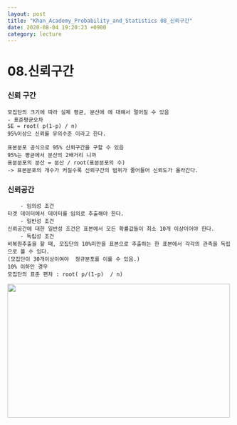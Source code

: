 ```yaml
---
layout: post
title: "Khan_Academy_Probability_and_Statistics 08_신뢰구간"
date: 2020-08-04 19:20:23 +0900
category: lecture
---
```


# 08.신뢰구간

### 신뢰 구간

```
모집단의 크기에 따라 실제 평균, 분산에 에 대해서 멀어질 수 있음 
- 표준평균오차 
SE = root( p(1-p) / n)
95%이상으 신뢰를 유의수준 이라고 한다.

표본분포 공식으로 95% 신뢰구간을 구할 수 있음 
95%는 평균에서 분산의 2배거리 니까 
표분분포의 분산 = 분산 / root(표분분포의 수)
-> 표본분포의 개수가 커질수록 신뢰구간의 범위가 줄어들어 신뢰도가 올라간다.
```

### 신뢰공간

```
    - 임의성 조건
타겟 데이터에서 데이터를 임의로 추출해야 한다.
    - 일반성 조건
신뢰공간에 대한 일반성 조건은 표본에서 모든 확률값들이 최소 10개 이상이어야 한다.
    - 독립성 조건
비복원추출을 할 때, 모집단의 10%미만을 표본으로 추출하는 한 표본에서 각각의 관측을 독립으로 볼 수 있다.
(모집단이 30개이상이여야  정규분포를 이룰 수 있음.)
10% 이하인 경우 
모집단의 표준 편차 : root( p/(1-p)  / n) 
```

<img src="/img/book/Khan_Academy_확률과통계/표본공간_신뢰도.PNG" width="500px" height="300px"></img> <br>















